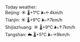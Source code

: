 Today weather:  
Beijing: ☀️ 🌡️+1°C 🌬️←4km/h  
Tianjin: ☀️ 🌡️+9°C 🌬️↗7km/h  
Shijiazhuang: ☀️ 🌡️+9°C 🌬️↑7km/h  
Tangshan: ☁️ 🌡️+5°C 🌬️→9km/h  
